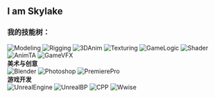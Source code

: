 ## I am Skylake

### 我的技能树：
![Modeling](https://img.shields.io/badge/Modeling-99e83f.svg)
![Rigging](https://img.shields.io/badge/Rigging-99e83f.svg)
![3DAnim](https://img.shields.io/badge/3D%20Animation-99e83f.svg)
![Texturing](https://img.shields.io/badge/Texturing-99e83f.svg)
![GameLogic](https://img.shields.io/badge/Game%20Logic%20and%20Level%20Scripting-0078d4.svg)
![Shader](https://img.shields.io/badge/Shader%20Lang-ffdb00.svg)
![AnimTA](https://img.shields.io/badge/Technical%20Artist%20of%20Animation-ff0000.svg)
![GameVFX](https://img.shields.io/badge/Game%20VFX-ff0000.svg)  
**美术与创意**  
![Blender](https://img.shields.io/badge/Blender-%23F5792A.svg?logo=blender&logoColor=181818)
![Photoshop](https://img.shields.io/badge/Photoshop-31A8FF.svg?logo=adobephotoshop&logoColor=181818)
![PremierePro](https://img.shields.io/badge/Premiere%20Pro-9999FF.svg?logo=adobepremierepro&logoColor=181818)  
**游戏开发**  
![UnrealEngine](https://img.shields.io/badge/Unreal%20Engine-0E1128.svg?logo=unrealengine&logoColor=white)
![UnrealBP](https://img.shields.io/badge/Unreal%20Blueprint-00599C?logo=unrealengine&logoColor=181818)
![CPP](https://img.shields.io/badge/Unreal%20C++-00599C?logo=cplusplus&logoColor=181818)
![Wwise](https://img.shields.io/badge/Wwise-00549F.svg?logo=wwise&logoColor=white)
